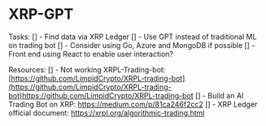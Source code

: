 # XRP-GPT

Tasks:
[] - Find data via XRP Ledger
[] - Use GPT instead of traditional ML on trading bot
[] - Consider using Go, Azure and MongoDB if possible
[] - Front end using React to enable user interaction?

Resources:
[] - Not working XRPL-Trading-bot: [https://github.com/LimpidCrypto/XRPL-trading-bot](https://github.com/LimpidCrypto/XRPL-trading-bot)https://github.com/LimpidCrypto/XRPL-trading-bot
[] - Build an AI Trading Bot on XRP: https://medium.com/p/81ca246f2cc2
[] - XRP Ledger official document: https://xrpl.org/algorithmic-trading.html
